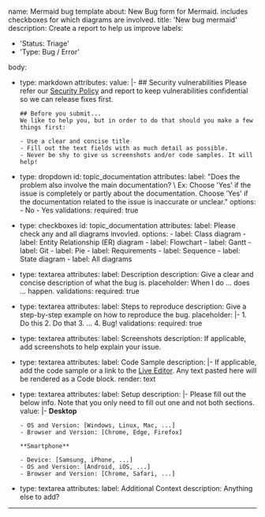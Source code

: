 name: Mermaid bug template
about: New Bug form for Mermaid. includes checkboxes for which diagrams are involved.
title: 'New bug mermaid'
description: Create a report to help us improve
labels:
  - 'Status: Triage'
  - 'Type: Bug / Error'

body:
  - type: markdown
    attributes:
      value: |-
        ## Security vulnerabilities
        Please refer our [Security Policy](https://github.com/mermaid-js/.github/blob/main/SECURITY.md) and report to keep vulnerabilities confidential so we can release fixes first.

        ## Before you submit...
        We like to help you, but in order to do that should you make a few things first:

        - Use a clear and concise title
        - Fill out the text fields with as much detail as possible.
        - Never be shy to give us screenshots and/or code samples. It will help!
  - type: dropdown
    id: topic_documentation
    attributes:
      label: "Does the problem also involve the main documentation? \ 
        Ex: Choose 'Yes' if the issue is completely or partly about the documentation.  Choose 'Yes' if the documentation related to the issue is inaccurate or unclear."
      options:
        - No
        - Yes
    validations:
      required: true
  - type: checkboxes
    id: topic_documentation
    attributes:
      label: Please check any and all diagrams invovled.
      options:
        - label: Class diagram
        - label: Entity Relationship (ER) diagram
        - label: Flowchart
        - label: Gantt
        - label: Git
        - label: Pie
        - label: Requirements
        - label: Sequence
        - label: State diagram
        - label: All diagrams

  - type: textarea
    attributes:
      label: Description
      description: Give a clear and concise description of what the bug is.
      placeholder: When I do ... does ... happen.
    validations:
      required: true
  - type: textarea
    attributes:
      label: Steps to reproduce
      description: Give a step-by-step example on how to reproduce the bug.
      placeholder: |-
        1. Do this
        2. Do that
        3. ...
        4. Bug!
    validations:
      required: true
  - type: textarea
    attributes:
      label: Screenshots
      description: If applicable, add screenshots to help explain your issue.
  - type: textarea
    attributes:
      label: Code Sample
      description: |-
        If applicable, add the code sample or a link to the [Live Editor](https://mermaid.live).
        Any text pasted here will be rendered as a Code block.
      render: text
  - type: textarea
    attributes:
      label: Setup
      description: |-
        Please fill out the below info.
        Note that you only need to fill out one and not both sections.
      value: |-
        **Desktop**

        - OS and Version: [Windows, Linux, Mac, ...]
        - Browser and Version: [Chrome, Edge, Firefox]

        **Smartphone**

        - Device: [Samsung, iPhone, ...]
        - OS and Version: [Android, iOS, ...]
        - Browser and Version: [Chrome, Safari, ...]
  - type: textarea
    attributes:
      label: Additional Context
      description: Anything else to add?

---
